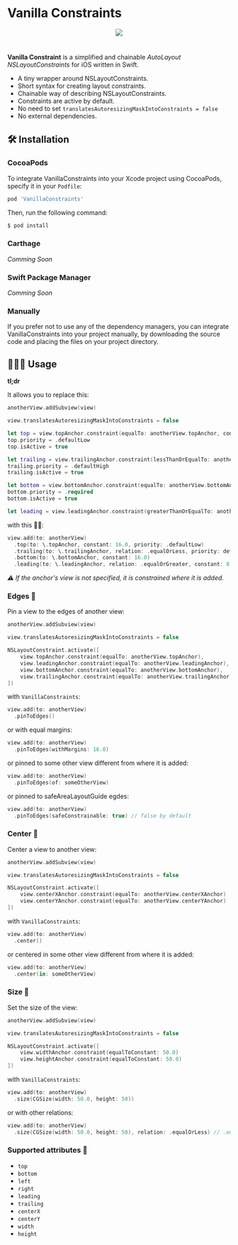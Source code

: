 # Vanilla Constraints
<p align="center">
  <a href="https://swift.org">
        <img src="https://img.shields.io/badge/Swift-4.0-orange.svg" />
  </a>
</p>

#
**Vanilla Constraint** is a simplified and chainable *AutoLayout NSLayoutConstraints* for iOS written in Swift.

- A tiny wrapper around NSLayoutConstraints.
- Short syntax for creating layout constraints.
- Chainable way of describing NSLayoutConstraints.
- Constraints are active by default.
- No need to set `translatesAutoresizingMaskIntoConstraints = false`
- No external dependencies.

## 🛠 Installation

### CocoaPods

To integrate VanillaConstraints into your Xcode project using CocoaPods, specify it in your `Podfile`:

```ruby
pod 'VanillaConstraints'
```

Then, run the following command:

```bash
$ pod install
```
### Carthage 
*Comming Soon*

### Swift Package Manager 
*Comming Soon*

### Manually

If you prefer not to use any of the dependency managers, you can integrate VanillaConstraints into your project manually, by downloading the source code and placing the files on your project directory.

## 👨🏻‍💻 Usage
**tl;dr**

It allows you to replace this: 

```swift
anotherView.addSubview(view)

view.translatesAutoresizingMaskIntoConstraints = false

let top = view.topAnchor.constraint(equalTo: anotherView.topAnchor, constant: 16.0)
top.priority = .defaultLow
top.isActive = true

let trailing = view.trailingAnchor.constraint(lessThanOrEqualTo: anotherView.trailingAnchor)
trailing.priority = .defaultHigh
trailing.isActive = true

let bottom = view.bottomAnchor.constraint(equalTo: anotherView.bottomAnchor, constant: 16.0)
bottom.priority = .required
bottom.isActive = true

let leading = view.leadingAnchor.constraint(greaterThanOrEqualTo: anotherView.leadingAnchor, constant: 8.0)
```

with this 💁‍♂️:
```swift
view.add(to: anotherView)
  .top(to: \.topAnchor, constant: 16.0, priority: .defaultLow)
  .trailing(to: \.trailingAnchor, relation: .equalOrLess, priority: defaultHigh)
  .bottom(to: \.bottomAnchor, constant: 16.0)
  .leading(to: \.leadingAnchor, relation: .equalOrGreater, constant: 8.0)
```

*⚠️ If the anchor's view is not specified, it is constrained where it is added.*

### Edges 🤲

Pin a view to the edges of another view:

```swift
anotherView.addSubview(view)

view.translatesAutoresizingMaskIntoConstraints = false

NSLayoutConstraint.activate([
    view.topAnchor.constraint(equalTo: anotherView.topAnchor),
    view.leadingAnchor.constraint(equalTo: anotherView.leadingAnchor),
    view.bottomAnchor.constraint(equalTo: anotherView.bottomAnchor),
    view.trailingAnchor.constraint(equalTo: anotherView.trailingAnchor)
])
```

with `VanillaConstraints`:

```swift
view.add(to: anotherView)
  .pinToEdges()
```

or with equal margins:

```swift
view.add(to: anotherView)
  .pinToEdges(withMargins: 16.0)
```

or pinned to some other view different from where it is added:

```swift
view.add(to: anotherView)
  .pinToEdges(of: someOtherView)
```

or pinned to safeAreaLayoutGuide egdes:

```swift
view.add(to: anotherView)
  .pinToEdges(safeConstrainable: true) // false by default
```

### Center 🖖

Center a view to another view:

```swift
anotherView.addSubview(view)

view.translatesAutoresizingMaskIntoConstraints = false

NSLayoutConstraint.activate([
    view.centerXAnchor.constraint(equalTo: anotherView.centerXAnchor)
    view.centerYAnchor.constraint(equalTo: anotherView.centerYAnchor)
])
```

with `VanillaConstraints`:

```swift
view.add(to: anotherView)
  .center()
```

or centered in some other view different from where it is added:

```swift
view.add(to: anotherView)
  .center(in: someOtherView)
```

### Size 👋

Set the size of the view:

```swift
anotherView.addSubview(view)

view.translatesAutoresizingMaskIntoConstraints = false

NSLayoutConstraint.activate([
    view.widthAnchor.constraint(equalToConstant: 50.0)
    view.heightAnchor.constraint(equalToConstant: 50.0)
])
```

with `VanillaConstraints`:

```swift
view.add(to: anotherView)
  .size(CGSize(width: 50.0, height: 50))
```

or with other relations: 

```swift
view.add(to: anotherView)
  .size(CGSize(width: 50.0, height: 50), relation: .equalOrLess) // .equal by default 
```

### Supported attributes 🚚

- `top`
- `bottom`
- `left`
- `right`
- `leading`
- `trailing`
- `centerX`
- `centerY`
- `width`
- `height`
 







